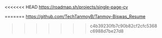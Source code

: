 <<<<<<< HEAD
https://roadmap.sh/projects/single-page-cv

=======
https://github.com/TechTanmoyB/Tanmoy-Biswas_Resume
>>>>>>> c4b39230fb7c90b82cf2cfc5368c6988d7be27d8
